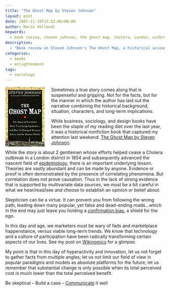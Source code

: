```yaml
---
title: "The Ghost Map by Steven Johnson"
layout: post
date: 2007-11-19T12:52:06+00:00
author: Mario Vellandi
keywords:
  - book review, steven johnson, the ghost map, cholera, London, outbreak, history, epidemiology
description:
  - "Book review on Steven Johnson's The Ghost Map, a historical account of a cholera outbreak in London in the 1850s"
categories:
  - books
  - enlightenment
tags:
  - sociology
---
```

<img class="alignleft" style="margin: 0pt 20px 5px 0pt; float: left;" src="/images/2008/book-ghostmap.jpg" alt="ghost map book cover" />Sometimes a true story comes along that is suspenseful and gripping. Not for the facts, but for the manner in which the author has laid out the narrative combining the historical background, situation, characters, and long-term implications.

While business, sociology, and design books have been the staple of my reading diet over the last year, it was a historical nonfiction book that captured my attention last weekend: [The Ghost Map by Steven Johnson](http://www.amazon.com/gp/product/1594482691?ie=UTF8&tag=melodinmarke-20&linkCode=as2&camp=1789&creative=390957&creativeASIN=1594482691).

While the story is about 2 gentlemen whose efforts helped cease a Cholera outbreak in a London district in 1854 and subsequently advanced the nascent field of [epidemiology](http://en.wikipedia.org/wiki/Epidemiology "epidemiology article on wikipedia"), there is an important underlying lesson. Theories are vastly abundant and can be made by anyone. Evidence or proof is often demonstrated by the presence of correlating phenomena. But correlation does not prove causation. Thus in the lack of strong evidence that is supported by multivariate data sources, we must be a bit careful in what we hear/read/see and choose to establish an opinion or belief about.

Skepticism can be a virtue. It can prevent you from following the wrong path, leading down many popular, yet false and dead-ending roads&#8230;which in the end may just leave you holding a [confirmation bias](http://en.wikipedia.org/wiki/Confirmation_bias "Wikipedia on confirmation bias"), a shield for the ego.

In this day and age, we marketers must be wary of fads and marketplace happenstance, versus viable long-term trends. We know that technology and a culture of participation have been radically transforming certain aspects of our lives. See my post on [Wikinomics](../book-review-wikinomics/ "Wikinomics book review") for a glimpse.

My point is that in this day of hyperactivity and innovation, let us not forget to gather facts from multiple angles; let us not limit our field of view in popular paradigms and models as absolute platforms for the future; let us remember that substantial change is only possible when its total perceived cost is much lower than the total perceived benefit.

Be skeptical &#8211; Build a case &#8211; [Communicate](http://www.conversationagent.com/ "Valeria Maltoni is the Conversation Agent") it well
